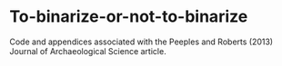 # To-binarize-or-not-to-binarize
Code and appendices associated with the Peeples and Roberts (2013) Journal of Archaeological Science article.

